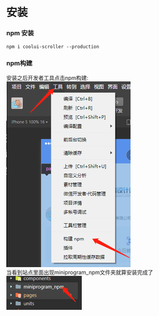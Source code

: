 # 安装
### npm 安装
```
npm i coolui-scroller --production
```
### npm构建
安装之后开发者工具点击npm构建:<br/>
![avatar](../../images/set1.png)<br/>
当看到站点里面出现miniprogram_npm文件夹就算安装完成了<br/>
![avatar](../../images/set2.png)
